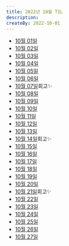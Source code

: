```yaml
---
title: 2022년 10월 TIL
description: 
createBy: 2022-10-01
---
```


- [10월 01일](./20221001.md)
- [10월 02일](./20221002.md)
- [10월 03일](./20221003.md)
- [10월 04일](./20221004.md)
- [10월 05일](./20221005.md)
- [10월 06일](./20221006.md)
- [10월 07일](./20221007.md)회고✨
- [10월 08일](./20221008.md)
- [10월 09일](./20221009.md)
- [10월 10일](./20221010.md)
- [10월 11일](./20221011.md)
- [10월 12일](./20221012.md)
- [10월 13일](./20221013.md)
- [10월 14일](./20221014.md)회고✨
- [10월 15일](./20221015.md)
- [10월 16일](./20221016.md)
- [10월 17일](./20221017.md)
- [10월 18일](./20221018.md)
- [10월 19일](./20221019.md)
- [10월 20일](./20221020.md)
- [10월 21일](./20221021.md)회고✨
- [10월 22일](./20221022.md)
- [10월 23일](./20221023.md)
- [10월 24일](./20221024.md)
- [10월 25일](./20221025.md)
- [10월 26일](./20221026.md)
- [10월 27일](./20221027.md)